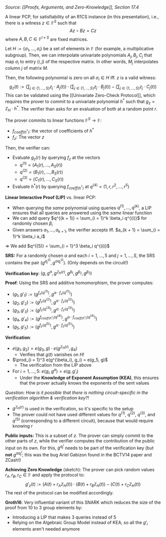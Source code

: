 *Source: [[Proofs, Arguments, and Zero-Knowledge]], Section 17.4*

A linear PCP, for satisfiability of an R1CS instance (in this presentation), i.e., there is a witness $z \in \mathbb{F}^S$ such that
$$
Az \circ Bz = Cz
$$
where $A, B, C \in \mathbb{F}^{l \times S}$ are fixed matrices.

Let $H := \{\sigma_1, ..., \sigma_l\}$ be a set of elements in $\mathbb{F}$ (for example, a multiplicative subgroup). Then, we can interpolate univariate polynomials $A_j, B_j, C_j$ that map $\sigma_i$ to entry $(i, j)$ of the respective matrix. In other words, $M_j$ interpolates column $j$ of matrix $M$.

Then, the following polynomial is zero on all $\sigma_i \in H$ iff. $z$ is a valid witness:
$$
g_z(t) := \left(\sum_{j \in \{1, ..., S\}} z_j \cdot A_j(t)\right) \cdot \left(\sum_{j \in \{1, ..., S\}} z_j \cdot B_j(t)\right) - \left(\sum_{j \in \{1, ..., S\}} z_j \cdot C_j(t)\right)
$$
This can be validated using the [[Univariate Zero-Check Protocol]], which requires the prover to commit to a univariate polynomial $h^*$ such that $g_z = \mathbb{Z}_H \cdot h^*$. The verifier than asks for an evaluation of both at a random point $r$.

The prover commits to linear functions $\mathbb{F}^S \rightarrow \mathbb{F}$:
- $f_{coeff(h^*)}$: the vector of coefficients of $h^*$
- $f_z$: The vector $z$

Then, the verifier can:
- Evaluate $g_z(r)$ by querying $f_z$ at the vectors
	- $q^{(1)} = (A_1(r), ..., A_S(r))$
	- $q^{(2)} = (B_1(r), ..., B_S(r))$
	- $q^{(3)} = (C_1(r), ..., C_S(r))$
- Evaluate $h^*(r)$ by querying $f_{coeff(h^*)}$ at $q^{(4)} = (1, r, r^2, ..., r^S)$

 **Linear Interactive Proof (LIP)** vs. linear PCP:
 - When querying the *same* polynomial using queries $q^{(1)}, ..., q^{(k)}$, a LIP ensures that all queries are answered using the *same* linear function
 - We can add query $q^{(k + 1)} = \sum_{i = 1}^k \beta_i q^{(i)}$ for randomly chosen $\beta_i$
 - Given answers $a_1, ..., a_{k + 1}$, the verifier accepts iff. $a_{k + 1} = \sum_{i = 1}^k \beta_i a_i$

=> We add $q^{(5)} = \sum_{i = 1}^3 \beta_i q^{(i)}$

**SRS:** For a randomly chosen $\alpha$ and each $i = 1, ..., 5$ and $j = 1, ..., S$, the SRS contains the pair $(g^{q_j^{(i)}}, g^{\alpha q_j^{(i)}})$. (Only depends on the circuit!)

**Verification key**: $(g, g^{\alpha}, g^{\mathbb{Z}_H(r)}, g^{\beta_1}, g^{\beta_2}, g^{\beta_3})$

**Proof**: Using the SRS and additive homomorphism, the prover computes:
- $(g_1, g'_1) := (g^{f_z(q^{(1)})}, g^{\alpha \cdot f_z(q^{(1)})})$
- $(g_2, g'_2) := (g^{f_z(q^{(2)})}, g^{\alpha \cdot f_z(q^{(2)})})$
- $(g_3, g'_3) := (g^{f_z(q^{(3)})}, g^{\alpha \cdot f_z(q^{(3)})})$
- $(g_4, g'_4) := (g^{f_{coeff(h^*)}(q^{(4)})}, g^{\alpha \cdot f_{coeff(h^*)}(q^{(4)})})$
- $(g_5, g'_5) := (g^{f_z(q^{(5)})}, g^{\alpha \cdot f_z(q^{(5)})})$

**Verification**:
- $e(g_1, g_2) = e(g_3, g) \cdot e(g^{\mathbb{Z}_H(r)}, g_4)$
	- Verifies that $g(t)$ vanishes on $H$!
- $\prod_{i = 1}^3 e(g^{\beta_i}, g_i) = e(g_5, g)$
	- The verification from the LIP above
- For $i = 1, ..., 5$:  $e(g_i, g^{\alpha}) = e(g, g'_i)$
	- Under the **Knowledge of Exponent Assumption (KEA)**, this ensures that the prover actually knows the exponents of the sent values

*Question: How is it possible that there is nothing circuit-specific in the verification algorithm & verification key?!*
- $g^{\mathbb{Z}_H(r)}$ is used in the verification, so it's specific to the setup
- The prover could not have used different values for $q^{(1)}$,  $q^{(2)}$, $q^{(3)}$, and $q^{(5)}$ (corresponding to a different circuit), because that would require knowing $r$

**Public inputs:** This is a subset of $z$. The prover can simply commit to the other parts of $z$, while the verifier computes the contribution of the public input on its own. For this, $g^{q_j^{i}}$ needs to be part of the verification key (but **not** $g^{\alpha q_j^{i}}$; this was the bug Ariel Gabizon found in the BCTV14 paper and ZCash!)

**Achieving Zero Knowledge** (sketch): The prover can pick random values $r_A, r_B, r_C \in \mathbb{F}$ and apply the protocol to:
$$
g'_z(t) := (A(t) + r_A\mathbb{Z}_H(t)) \cdot (B(t) + r_B\mathbb{Z}_H(t)) - (C(t) + r_C\mathbb{Z}_H(t))
$$
The rest of the protocol can be modified accordingly.

**Groth16**: Very influential variant of this SNARK which reduces the size of the proof from 10 to 3 group elements by:
- Introducing a LIP that makes 3 queries instead of 5
- Relying on the Algebraic Group Model instead of KEA, so all the $g'_i$ elements aren't needed anymore